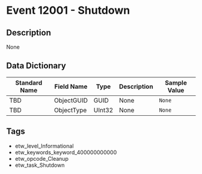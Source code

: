 # Event 12001 - Shutdown

## Description
None

## Data Dictionary
|Standard Name|Field Name|Type|Description|Sample Value|
|---|---|---|---|---|
|TBD|ObjectGUID|GUID|None|`None`|
|TBD|ObjectType|UInt32|None|`None`|

## Tags
* etw_level_Informational
* etw_keywords_keyword_400000000000
* etw_opcode_Cleanup
* etw_task_Shutdown